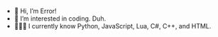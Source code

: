 - 👋 Hi, I’m Error!
- 👀 I’m interested in coding. Duh.
- 👨🏻‍💻 I currently know Python, JavaScript, Lua, C#, C++, and HTML.
